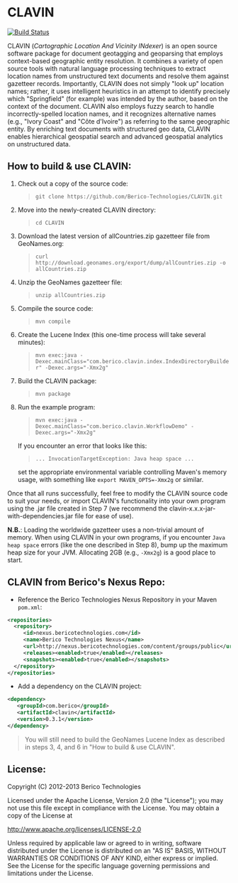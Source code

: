 CLAVIN
======

[![Build Status](https://travis-ci.org/Berico-Technologies/CLAVIN.png?branch=master)](https://travis-ci.org/Berico-Technologies/CLAVIN)

CLAVIN (*Cartographic Location And Vicinity INdexer*) is an open source software package for document geotagging and geoparsing that employs context-based geographic entity resolution. It combines a variety of open source tools with natural language processing techniques to extract location names from unstructured text documents and resolve them against gazetteer records. Importantly, CLAVIN does not simply "look up" location names; rather, it uses intelligent heuristics in an attempt to identify precisely which "Springfield" (for example) was intended by the author, based on the context of the document. CLAVIN also employs fuzzy search to handle incorrectly-spelled location names, and it recognizes alternative names (e.g., "Ivory Coast" and "Côte d'Ivoire") as referring to the same geographic entity. By enriching text documents with structured geo data, CLAVIN enables hierarchical geospatial search and advanced geospatial analytics on unstructured data.

How to build & use CLAVIN:
--------------------------

1. Check out a copy of the source code:
	> `git clone https://github.com/Berico-Technologies/CLAVIN.git`

2. Move into the newly-created CLAVIN directory:
	> `cd CLAVIN`

3. Download the latest version of allCountries.zip gazetteer file from GeoNames.org:
	> `curl http://download.geonames.org/export/dump/allCountries.zip -o allCountries.zip`

4. Unzip the GeoNames gazetteer file:
	> `unzip allCountries.zip`

5. Compile the source code:
	> `mvn compile`

6. Create the Lucene Index (this one-time process will take several minutes):
	> `mvn exec:java -Dexec.mainClass="com.berico.clavin.index.IndexDirectoryBuilder" -Dexec.args="-Xmx2g"`

7. Build the CLAVIN package:
	> `mvn package`

8. Run the example program:
	> `mvn exec:java -Dexec.mainClass="com.berico.clavin.WorkflowDemo" -Dexec.args="-Xmx2g"`
	
	If you encounter an error that looks like this:
	> `... InvocationTargetException: Java heap space ...`
	
	set the appropriate environmental variable controlling Maven's memory usage, with something like `export MAVEN_OPTS=-Xmx2g` or similar.

Once that all runs successfully, feel free to modify the CLAVIN source code to suit your needs, or import CLAVIN's functionality into your own program using the .jar file created in Step 7 (we recommend the clavin-x.x.x-jar-with-dependencies.jar file for ease of use).

**N.B.**: Loading the worldwide gazetteer uses a non-trivial amount of memory. When using CLAVIN in your own programs, if you encounter `Java heap space` errors (like the one described in Step 8), bump up the maximum heap size for your JVM. Allocating 2GB (e.g., `-Xmx2g`) is a good place to start.

CLAVIN from Berico's Nexus Repo:
--------------------------------

* Reference the Berico Technologies Nexus Repository in your Maven `pom.xml`:

```xml
<repositories>
  <repository>
     <id>nexus.bericotechnologies.com</id>
     <name>Berico Technologies Nexus</name>
     <url>http://nexus.bericotechnologies.com/content/groups/public</url>
     <releases><enabled>true</enabled></releases>
     <snapshots><enabled>true</enabled></snapshots>
  </repository>
</repositories>
```

* Add a dependency on the CLAVIN project:

```xml
<dependency>
   <groupId>com.berico</groupId>
   <artifactId>clavin</artifactId>
   <version>0.3.1</version>
</dependency>
```

>  You will still need to build the GeoNames Lucene Index as described in steps 3, 4, and 6 in "How to build & use CLAVIN".

License:
--------

Copyright (C) 2012-2013 Berico Technologies

Licensed under the Apache License, Version 2.0 (the "License");
you may not use this file except in compliance with the License.
You may obtain a copy of the License at

   http://www.apache.org/licenses/LICENSE-2.0

Unless required by applicable law or agreed to in writing, software
distributed under the License is distributed on an "AS IS" BASIS,
WITHOUT WARRANTIES OR CONDITIONS OF ANY KIND, either express or implied.
See the License for the specific language governing permissions and
limitations under the License.
